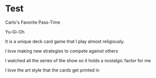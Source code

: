 # Test
Carlo's Favorite Pass-Time

Yu-Gi-Oh 

It is a unique deck card game that I play almost religiously. 

I love making new strategies to compete against others

I watched all the series of the show so it holds a nostalgic factor for me

I love the art style that the cards get printed in 



